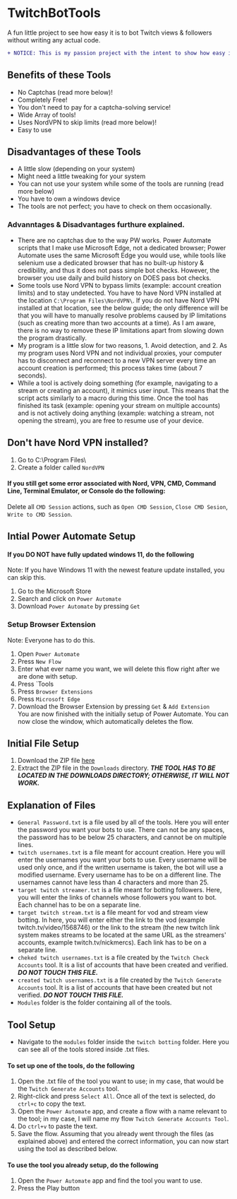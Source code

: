 # TwitchBotTools
A fun little project to see how easy it is to bot Twitch views & followers without writing any actual code.
  
  ```diff
+ NOTICE: This is my passion project with the intent to show how easy it is to create and control Twitch viewer/follower Bots. Using this tool is not allowed under any circumstances and might lead to a BAN. I am not responsible for your use of the tool and the possible consequences.
```
  
## Benefits of these Tools  
- No Captchas (read more below)!
- Completely Free!
- You don't need to pay for a captcha-solving service!
- Wide Array of tools!  
- Uses NordVPN to skip limits (read more below)!
- Easy to use
  
## Disadvantages of these Tools
- A little slow (depending on your system)
- Might need a little tweaking for your system
- You can not use your system while some of the tools are running (read more below)
- You have to own a windows device
- The tools are not perfect; you have to check on them occasionally.
  
### Advanntages & Disadvantages furthure explained.
- There are no captchas due to the way PW works. Power Automate scripts that I make use Microsoft Edge, not a dedicated browser; Power Automate uses the same Microsoft Edge you would use, while tools like selenium use a dedicated browser that has no built-up history & credibility, and thus it does not pass simple bot checks. However, the browser you use daily and build history on DOES pass bot checks.
- Some tools use Nord VPN to bypass limits (example: account creation limits) and to stay undetected. You have to have Nord VPN installed at the location `C:\Program Files\NordVPN\`. If you do not have Nord VPN installed at that location, see the below guide; the only difference will be that you will have to manually resolve problems caused by IP limitations (such as creating more than two accounts at a time). As I am aware, there is no way to remove these IP limitations apart from slowing down the program drastically.
- My program is a little slow for two reasons, 1. Avoid detection, and 2. As my program uses Nord VPN and not individual proxies, your computer has to disconnect and reconnect to a new VPN server every time an account creation is performed; this process takes time (about 7 seconds).
- While a tool is actively doing something (for example, navigating to a stream or creating an account), it mimics user input. This means that the script acts similarly to a macro during this time. Once the tool has finished its task (example: opening your stream on multiple accounts) and is not actively doing anything (example: watching a stream, not opening the stream), you are free to resume use of your device.
  
## Don't have Nord VPN installed?  
1. Go to C:\Program Files\  
2. Create a folder called `NordVPN`  

#### If you still get some error associated with Nord, VPN, CMD, Command Line, Terminal Emulator, or Console do the following:  
Delete all `CMD Session` actions, such as `Open CMD Session`, `Close CMD Sesion`, `Write to CMD Session`.
  
## Intial Power Automate Setup
#### If you DO NOT have fully updated windows 11, do the following
Note: If you have Windows 11 with the newest feature update installed, you can skip this.  
1. Go to the Microsoft Store  
2. Search and click on `Power Automate`  
3. Download `Power Automate` by pressing `Get`  
  
### Setup Browser Extension
Note: Everyone has to do this.  
1. Open `Power Automate`  
2. Press `New Flow`  
3. Enter what ever name you want, we will delete this flow right after we are done with setup.  
4. Press `Tools  
5. Press `Browser Extensions`  
6. Press `Microsoft Edge`  
7. Download the Browser Extension by pressing `Get` & `Add Extension`  
You are now finished with the initially setup of Power Automate. You can now close the window, which automatically deletes the flow.  
  
## Initial File Setup
1. Download the ZIP file [here](https://github.com/DrinkingJoe/TwitchBottingTools/archive/refs/heads/main.zip)  
2. Extract the ZIP file in the `Downloads` directory. ***THE TOOL HAS TO BE LOCATED IN THE DOWNLOADS DIRECTORY; OTHERWISE, IT WILL NOT WORK.***  
  
## Explanation of Files
- `General Password.txt` is a file used by all of the tools. Here you will enter the password you want your bots to use. There can not be any spaces, the password has to be below 25 characters, and cannot be on multiple lines.
- `twitch usernames.txt` is a file meant for account creation. Here you will enter the usernames you want your bots to use. Every username will be used only once, and if the written username is taken, the bot will use a modified username. Every username has to be on a different line. The usernames cannot have less than 4 characters and more than 25.
- `target twitch streamer.txt` is a file meant for botting followers. Here, you will enter the links of channels whose followers you want to bot. Each channel has to be on a separate line.
- `target twitch stream.txt` is a file meant for vod and stream view botting. In here, you will enter either the link to the vod (example twitch.tv/video/1568746) or the link to the stream (the new twitch link system makes streams to be located at the same URL as the streamers' accounts, example twitch.tv/nickmercs). Each link has to be on a separate line.
- `cheked twitch usernames.txt` is a file created by the `Twitch Check Accounts` tool. It is a list of accounts that have been created and verified. ***DO NOT TOUCH THIS FILE.***
- `created twitch usernames.txt` is a file created by the `Twitch Generate Accounts` tool. It is a list of accounts that have been created but not verified. ***DO NOT TOUCH THIS FILE.***
- `Modules` folder is the folder containing all of the tools.
  
## Tool Setup
- Navigate to the `modules` folder inside the `twitch botting` folder.
Here you can see all of the tools stored inside .txt files. 
#### To set up one of the tools, do the following
1. Open the .txt file of the tool you want to use; in my case, that would be the `Twitch Generate Accounts` tool.
2. Right-click and press `Select All`. Once all of the text is selected, do `ctrl+c` to copy the text.
3. Open the `Power Automate` app, and create a flow with a name relevant to the tool; in my case, I will name my flow `Twitch Generate Accounts Tool`.
4. Do `ctrl+v` to paste the text.
5. Save the flow.
Assuming that you already went through the files (as explained above) and entered the correct information, you can now start using the tool as described below.
#### To use the tool you already setup, do the following
1. Open the `Power Automate` app and find the tool you want to use.
2. Press the Play button
